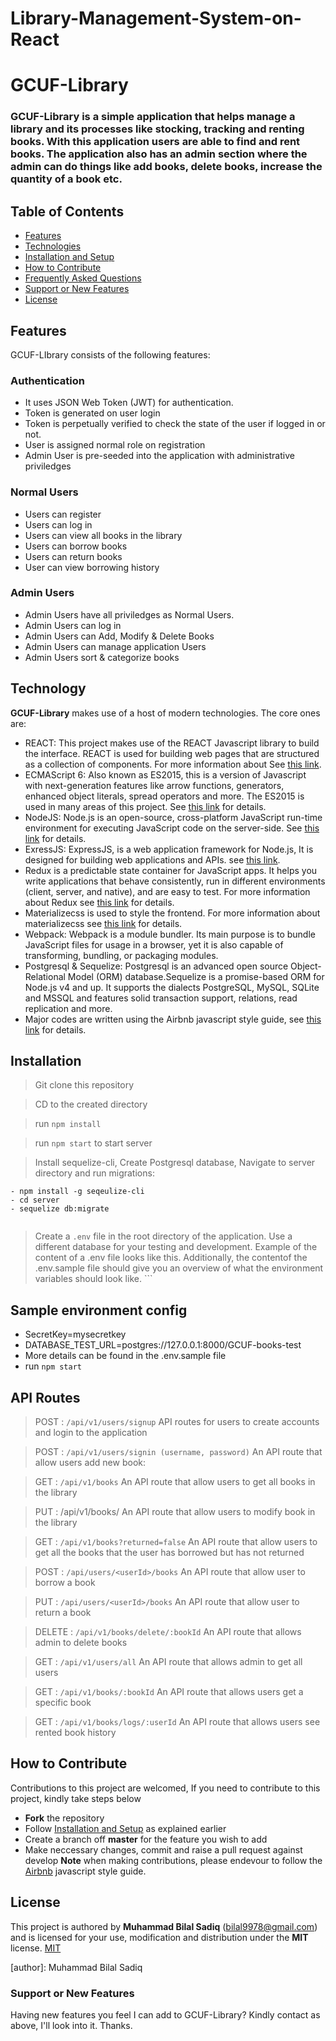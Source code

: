 # Library-Management-System-on-React
# GCUF-Library 
### GCUF-Library is a simple application that helps manage a library and its processes like stocking, tracking and renting books. With this application users are able to find and rent books. The application also has an admin section where the admin can do things like add books, delete books, increase the quantity of a book etc.


## Table of Contents

* [Features](#features)
* [Technologies](#technology)
* [Installation and Setup](#installation)
* [How to Contribute](#how-to-contribute)
* [Frequently Asked Questions](#faqs)
* [Support or New Features](#support-or-new-features)
* [License](#license)

## Features
GCUF-LIbrary consists of the following features:
### Authentication
- It uses JSON Web Token (JWT) for authentication.
- Token is generated on user login
- Token is perpetually verified to check the state of the user if logged in or not.
- User is assigned normal role on registration
- Admin User is pre-seeded into the application with administrative priviledges

### Normal Users
- Users can register
- Users can log in
- Users can view all books in the library
- Users can borrow books
- Users can return books
- User can view borrowing history

### Admin Users
- Admin Users have all priviledges as Normal Users.
- Admin Users can log in
- Admin Users can Add, Modify & Delete Books
- Admin Users can manage application Users
- Admin Users sort & categorize books

## Technology
**GCUF-Library** makes use of a host of modern technologies. The core ones are:

* REACT: This project makes use of the REACT Javascript library to build the interface. REACT is used for building web pages that are structured as a collection of components. For more information about  See [this link](https://facebook.github.io/react/).
* ECMAScript 6: Also known as ES2015, this is a version of Javascript with
    next-generation features like arrow functions, generators, enhanced object literals,
    spread operators and more. The ES2015 is used in many areas of this project. See [this link](https://en.wikipedia.org/wiki/ECMAScript) for details.
* NodeJS: Node.js is an open-source, cross-platform JavaScript run-time environment for executing JavaScript code on the server-side.
    See [this link](https://en.wikipedia.org/wiki/Node.js) for details.
* ExressJS: ExpressJS, is a web application framework for Node.js, It is designed for building web applications and APIs.
    see [this link](https://en.wikipedia.org/wiki/Express.js).
* Redux is a predictable state container for JavaScript apps. It helps you write applications that behave consistently, run in different environments (client, server, and native), and are easy to test. For more information about Redux see [this link](http://redux.js.org/) for details.
* Materializecss is used to style the frontend. For more information about materializecss see [this link](http://materializecss.com/) for details.
* Webpack: Webpack is a module bundler. Its main purpose is to bundle JavaScript files for usage in a browser, yet it is also capable of transforming, bundling, or packaging modules.
* Postgresql & Sequelize: Postgresql is an advanced open source Object-Relational Model (ORM) database.Sequelize is a promise-based ORM for Node.js v4 and up. It supports the dialects PostgreSQL, MySQL, SQLite and MSSQL and features solid transaction support, relations, read replication and more.
* Major codes are written using the Airbnb javascript style guide, see [this link](https://github.com/airbnb/javascript) for details.

## Installation
> Git clone this repository

> CD to the created directory

> run ```npm install```

> run ```npm start``` to start server

> Install sequelize-cli, Create Postgresql database, Navigate to server directory and run migrations:
```
- npm install -g seqeulize-cli
- cd server
- sequelize db:migrate


```
> Create a `.env` file in the root directory of the application. Use a different database for your testing and development. Example of the content of a .env file looks like this. Additionally, the contentof the .env.sample file should give you an overview of what the environment variables should look like. ```


## Sample environment config
- SecretKey=mysecretkey
- DATABASE_TEST_URL=postgres://127.0.0.1:8000/GCUF-books-test
- More details can be found in the .env.sample file
- run `npm start`

## API Routes
> POST : ```/api/v1/users/signup```
API routes for users to create accounts and login to the application

> POST : ```/api/v1/users/signin (username, password)```
An API route that allow users add new book:

> GET : ```/api/v1/books```
An API route that allow users to get all books in the library

> PUT : /api/v1/books/<bookId>
An API route that allow users to modify book in the library

> GET : ```/api/v1/books?returned=false```
An API route that allow users to get all the books that the user has borrowed but has not returned

> POST : ```/api/users/<userId>/books```
An API route that allow user to borrow a book

> PUT : ```/api/users/<userId>/books```
An API route that allow user to return a book

> DELETE : ```/api/v1/books/delete/:bookId```
An API route that allows admin to delete books

> GET : ```/api/v1/users/all```
An API route that allows admin to get all users

> GET : ```/api/v1/books/:bookId```
An API route that allows users get a specific book

> GET : ```/api/v1/books/logs/:userId```
An API route that allows users see rented book history

## How to Contribute
Contributions to this project are welcomed, If you need to contribute to this project, kindly take steps below
* **Fork** the repository
* Follow [Installation and Setup](#installation) as explained earlier
* Create a branch off **master** for the feature you wish to add
* Make neccessary changes, commit and raise a pull request against develop
**Note** when making contributions, please endevour to follow the [Airbnb](https://github.com/airbnb/javascript) javascript style guide. 

## License
This project is authored by **Muhammad Bilal Sadiq** (bilal9978@gmail.com) and is licensed for your use, modification and distribution under the **MIT** license.
[MIT][license]
<!-- Definitions -->
[license]: LICENSE
[author]: Muhammad Bilal Sadiq


### Support or New Features
Having new features you feel I can add to GCUF-Library? Kindly contact as above, I'll look into it. Thanks.
